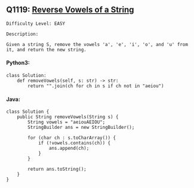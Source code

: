 ## Q1119: [Reverse Vowels of a String](https://leetcode.com/problems/remove-vowels-from-a-string/)

```
Difficulty Level: EASY
```

```
Description:

Given a string S, remove the vowels 'a', 'e', 'i', 'o', and 'u' from it, and return the new string.
```

#### Python3:

```
class Solution:
    def removeVowels(self, s: str) -> str:
        return "".join(ch for ch in s if ch not in "aeiou")
```

#### Java:

```
class Solution {
    public String removeVowels(String s) {
        String vowels = "aeiouAEIOU";
        StringBuilder ans = new StringBuilder();

        for (char ch : s.toCharArray()) {
            if (!vowels.contains(ch)) {
                ans.append(ch);
            }
        }

        return ans.toString();
    }
}
```